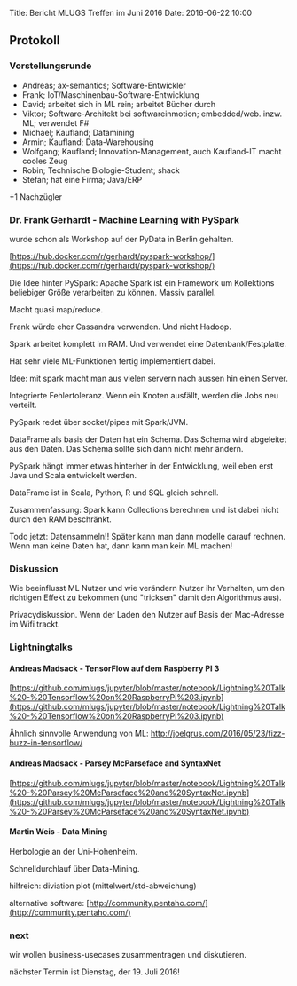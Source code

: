 Title: Bericht MLUGS Treffen im Juni 2016
Date: 2016-06-22 10:00

## Protokoll

### Vorstellungsrunde

* Andreas; ax-semantics; Software-Entwickler
* Frank; IoT/Maschinenbau-Software-Entwicklung
* David; arbeitet sich in ML rein; arbeitet Bücher durch
* Viktor; Software-Architekt bei softwareinmotion; embedded/web. inzw. ML; verwendet F#
* Michael; Kaufland; Datamining
* Armin; Kaufland; Data-Warehousing
* Wolfgang; Kaufland; Innovation-Management, auch Kaufland-IT macht cooles Zeug
* Robin; Technische Biologie-Student; shack
* Stefan; hat eine Firma; Java/ERP

+1 Nachzügler


### Dr. Frank Gerhardt - Machine Learning with PySpark

wurde schon als Workshop auf der PyData in Berlin gehalten.

[https://hub.docker.com/r/gerhardt/pyspark-workshop/](https://hub.docker.com/r/gerhardt/pyspark-workshop/)

Die Idee hinter PySpark: Apache Spark ist ein Framework um Kollektions beliebiger Größe verarbeiten zu können. Massiv parallel.

Macht quasi map/reduce.

Frank würde eher Cassandra verwenden. Und nicht Hadoop.

Spark arbeitet komplett im RAM. Und verwendet eine Datenbank/Festplatte.

Hat sehr viele ML-Funktionen fertig implementiert dabei.

Idee: mit spark macht man aus vielen servern nach aussen hin einen Server.

Integrierte Fehlertoleranz. Wenn ein Knoten ausfällt, werden die Jobs neu verteilt. 

PySpark redet über socket/pipes mit Spark/JVM.

DataFrame als basis der Daten hat ein Schema. Das Schema wird abgeleitet aus den Daten. Das Schema sollte sich dann nicht mehr ändern.

PySpark hängt immer etwas hinterher in der Entwicklung, weil eben erst Java und Scala entwickelt werden.

DataFrame ist in Scala, Python, R und SQL gleich schnell.

Zusammenfassung: Spark kann Collections berechnen und ist dabei nicht durch den RAM beschränkt.

Todo jetzt: Datensammeln!! Später kann man dann modelle darauf rechnen. Wenn man keine Daten hat, dann kann man kein ML machen!

### Diskussion

Wie beeinflusst ML Nutzer und wie verändern Nutzer ihr Verhalten, um den richtigen Effekt zu bekommen (und "tricksen" damit den Algorithmus aus).

Privacydiskussion. Wenn der Laden den Nutzer auf Basis der Mac-Adresse im Wifi trackt.


### Lightningtalks

#### Andreas Madsack - TensorFlow auf dem Raspberry PI 3

[https://github.com/mlugs/jupyter/blob/master/notebook/Lightning%20Talk%20-%20Tensorflow%20on%20RaspberryPi%203.ipynb](https://github.com/mlugs/jupyter/blob/master/notebook/Lightning%20Talk%20-%20Tensorflow%20on%20RaspberryPi%203.ipynb)

Ähnlich sinnvolle Anwendung von ML: http://joelgrus.com/2016/05/23/fizz-buzz-in-tensorflow/


#### Andreas Madsack - Parsey McParseface and SyntaxNet

[https://github.com/mlugs/jupyter/blob/master/notebook/Lightning%20Talk%20-%20Parsey%20McParseface%20and%20SyntaxNet.ipynb](https://github.com/mlugs/jupyter/blob/master/notebook/Lightning%20Talk%20-%20Parsey%20McParseface%20and%20SyntaxNet.ipynb)


#### Martin Weis - Data Mining

Herbologie an der Uni-Hohenheim.

Schnelldurchlauf über Data-Mining.

hilfreich: diviation plot (mittelwert/std-abweichung)

alternative software: [http://community.pentaho.com/](http://community.pentaho.com/)


### next

wir wollen business-usecases zusammentragen und diskutieren.

nächster Termin ist Dienstag, der 19. Juli 2016!

